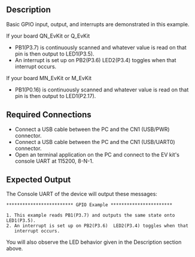 ## Description

Basic GPIO input, output, and interrupts are demonstrated in this example.

If your board QN_EvKit or Q_EvKit
   - PB1(P3.7) is continuously scanned and whatever value is read on that pin is then output to LED1(P3.5).  
   - An interrupt is set up on PB2(P3.6)  LED2(P3.4) toggles when that interrupt occurs.

If your board MN_EvKit or M_EvKit
   - PB1(P0.16) is continuously scanned and whatever value is read on that pin is then output to LED1(P2.17).  

## Required Connections

-   Connect a USB cable between the PC and the CN1 (USB/PWR) connector.
-   Connect a USB cable between the PC and the CN1 (USB/UART0) connector.
-   Open an terminal application on the PC and connect to the EV kit's console UART at 115200, 8-N-1.

## Expected Output

The Console UART of the device will output these messages:

```
************************* GPIO Example ***********************

1. This example reads PB1(P3.7) and outputs the same state onto LED1(P3.5).
2. An interrupt is set up on PB2(P3.6)  LED2(P3.4) toggles when that
   interrupt occurs.
```

You will also observe the LED behavior given in the Description section above.